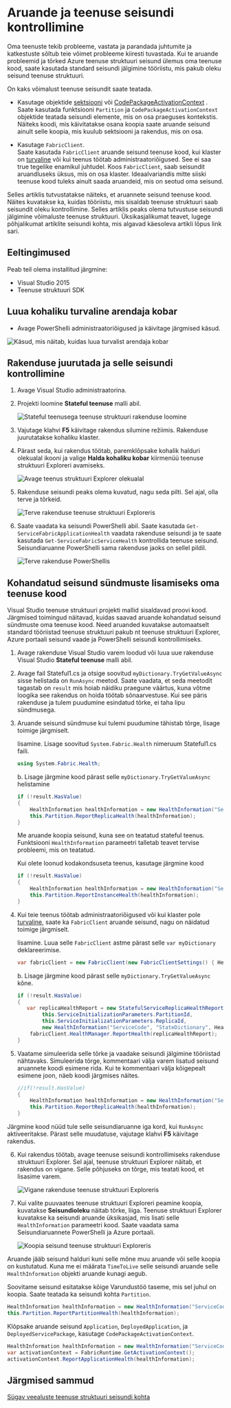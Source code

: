 <properties
   pageTitle="Aruande ja Azure teenuse struktuuri koos seisundi kontrollimine | Microsoft Azure'i"
   description="Siit saate teada, kuidas saata oma teenuse kood Seisundiaruannete ja kuidas saan kontrollida oma teenuse seisund leiate Azure'i teenuse struktuuri seisundi jälgimine tööriistade abil."
   services="service-fabric"
   documentationCenter=".net"
   authors="toddabel"
   manager="mfussell"
   editor=""/>

<tags
   ms.service="service-fabric"
   ms.devlang="dotnet"
   ms.topic="article"
   ms.tgt_pltfrm="NA"
   ms.workload="NA"
   ms.date="09/06/2016"
   ms.author="toddabel"/>

# <a name="report-and-check-service-health"></a>Aruande ja teenuse seisundi kontrollimine
Oma teenuste tekib probleeme, vastata ja parandada juhtumite ja katkestuste sõltub teie võimet probleeme kiiresti tuvastada. Kui te aruande probleemid ja tõrked Azure teenuse struktuuri seisund ülemus oma teenuse kood, saate kasutada standard seisundi jälgimine tööriistu, mis pakub oleku seisund teenuse struktuuri.

On kaks võimalust teenuse seisundit saate teatada.

- Kasutage objektide [sektsiooni](https://msdn.microsoft.com/library/system.fabric.istatefulservicepartition.aspx) või [CodePackageActivationContext](https://msdn.microsoft.com/library/system.fabric.codepackageactivationcontext.aspx) .  
Saate kasutada funktsiooni `Partition` ja `CodePackageActivationContext` objektide teatada seisundi elemente, mis on osa praeguses kontekstis. Näiteks koodi, mis käivitatakse osana koopia saate aruande seisund ainult selle koopia, mis kuulub sektsiooni ja rakendus, mis on osa.

- Kasutage `FabricClient`.   
Saate kasutada `FabricClient` aruande seisund teenuse kood, kui klaster on [turvaline](service-fabric-cluster-security.md) või kui teenus töötab administraatoriõigused. See ei saa true tegelike enamikul juhtudel. Koos `FabricClient`, saab seisundit aruandluseks üksus, mis on osa klaster. Ideaalvariandis mitte siiski teenuse kood tuleks ainult saada aruandeid, mis on seotud oma seisund.

Selles artiklis tutvustatakse näiteks, et aruannete seisund teenuse kood. Näites kuvatakse ka, kuidas tööriistu, mis sisaldab teenuse struktuuri saab seisundit oleku kontrollimine. Selles artiklis peaks olema tutvustuse seisundi jälgimine võimaluste teenuse struktuuri. Üksikasjalikumat teavet, lugege põhjalikumat artiklite seisundi kohta, mis algavad käesoleva artikli lõpus link sari.

## <a name="prerequisites"></a>Eeltingimused
Peab teil olema installitud järgmine:

   * Visual Studio 2015
   * Teenuse struktuuri SDK

## <a name="to-create-a-local-secure-dev-cluster"></a>Luua kohaliku turvaline arendaja kobar
- Avage PowerShelli administraatoriõigused ja käivitage järgmised käsud.

![Käsud, mis näitab, kuidas luua turvalist arendaja kobar](./media/service-fabric-diagnostics-how-to-report-and-check-service-health/create-secure-dev-cluster.png)

## <a name="to-deploy-an-application-and-check-its-health"></a>Rakenduse juurutada ja selle seisundi kontrollimine

1. Avage Visual Studio administraatorina.

2. Projekti loomine **Stateful teenuse** malli abil.

    ![Stateful teenusega teenuse struktuuri rakenduse loomine](./media/service-fabric-diagnostics-how-to-report-and-check-service-health/create-stateful-service-application-dialog.png)

3. Vajutage klahvi **F5** käivitage rakendus silumine režiimis. Rakenduse juurutatakse kohaliku klaster.

4. Pärast seda, kui rakendus töötab, paremklõpsake kohalik halduri olekualal ikooni ja valige **Halda kohaliku kobar** kiirmenüü teenuse struktuuri Exploreri avamiseks.

    ![Avage teenus struktuuri Explorer olekualal](./media/service-fabric-diagnostics-how-to-report-and-check-service-health/LaunchSFX.png)

5. Rakenduse seisundi peaks olema kuvatud, nagu seda pilti. Sel ajal, olla terve ja tõrkeid.

    ![Terve rakenduse teenuse struktuuri Exploreris](./media/service-fabric-diagnostics-how-to-report-and-check-service-health/sfx-healthy-app.png)

6. Saate vaadata ka seisundi PowerShelli abil. Saate kasutada ```Get-ServiceFabricApplicationHealth``` vaadata rakenduse seisundi ja te saate kasutada ```Get-ServiceFabricServiceHealth``` kontrollida teenuse seisund. Seisundiaruanne PowerShelli sama rakenduse jaoks on sellel pildil.

    ![Terve rakenduse PowerShellis](./media/service-fabric-diagnostics-how-to-report-and-check-service-health/ps-healthy-app-report.png)

## <a name="to-add-custom-health-events-to-your-service-code"></a>Kohandatud seisund sündmuste lisamiseks oma teenuse kood
Visual Studio teenuse struktuuri projekti mallid sisaldavad proovi kood. Järgmised toimingud näitavad, kuidas saavad aruande kohandatud seisund sündmuste oma teenuse kood. Need aruanded kuvatakse automaatselt standard tööriistad teenuse struktuuri pakub nt teenuse struktuuri Explorer, Azure portaali seisund vaade ja PowerShelli seisundi kontrollimiseks.

1. Avage rakenduse Visual Studio varem loodud või luua uue rakenduse Visual Studio **Stateful teenuse** malli abil.

2. Avage fail Stateful1.cs ja otsige soovitud `myDictionary.TryGetValueAsync` sisse helistada on `RunAsync` meetod. Saate vaadata, et seda meetodit tagastab on `result` mis hoiab näidiku praegune väärtus, kuna võtme loogika see rakendus on hoida töötab sõnaarvestuse. Kui see päris rakenduse ja tulem puudumine esindatud tõrke, ei taha lipu sündmusega.

3. Aruande seisund sündmuse kui tulemi puudumine tähistab tõrge, lisage toimige järgmiselt.

    lisamine. Lisage soovitud `System.Fabric.Health` nimeruum Stateful1.cs faili.

    ```csharp
    using System.Fabric.Health;
    ```

    b. Lisage järgmine kood pärast selle `myDictionary.TryGetValueAsync` helistamine

    ```csharp
    if (!result.HasValue)
    {
        HealthInformation healthInformation = new HealthInformation("ServiceCode", "StateDictionary", HealthState.Error);
        this.Partition.ReportReplicaHealth(healthInformation);
    }
    ```
    Me aruande koopia seisund, kuna see on teatatud stateful teenus. Funktsiooni `HealthInformation` parameetri talletab teavet tervise probleemi, mis on teatatud.

    Kui olete loonud kodakondsuseta teenus, kasutage järgmine kood

    ```csharp
    if (!result.HasValue)
    {
        HealthInformation healthInformation = new HealthInformation("ServiceCode", "StateDictionary", HealthState.Error);
        this.Partition.ReportInstanceHealth(healthInformation);
    }
    ```

4. Kui teie teenus töötab administraatoriõigused või kui klaster pole [turvaline](service-fabric-cluster-security.md), saate ka `FabricClient` aruande seisund, nagu on näidatud toimige järgmiselt.  

    lisamine. Luua selle `FabricClient` astme pärast selle `var myDictionary` deklareerimise.

    ```csharp
    var fabricClient = new FabricClient(new FabricClientSettings() { HealthReportSendInterval = TimeSpan.FromSeconds(0) });
    ```

    b. Lisage järgmine kood pärast selle `myDictionary.TryGetValueAsync` kõne.

    ```csharp
    if (!result.HasValue)
    {
       var replicaHealthReport = new StatefulServiceReplicaHealthReport(
            this.ServiceInitializationParameters.PartitionId,
            this.ServiceInitializationParameters.ReplicaId,
            new HealthInformation("ServiceCode", "StateDictionary", HealthState.Error));
        fabricClient.HealthManager.ReportHealth(replicaHealthReport);
    }
    ```

5. Vaatame simuleerida selle tõrke ja vaadake seisundi jälgimine tööriistad nähtavaks. Simuleerida tõrge, kommentaari välja varem lisatud seisund aruannete koodi esimene rida. Kui te kommentaari välja kõigepealt esimene joon, näeb koodi järgmises näites.

    ```csharp
    //if(!result.HasValue)
    {
        HealthInformation healthInformation = new HealthInformation("ServiceCode", "StateDictionary", HealthState.Error);
        this.Partition.ReportReplicaHealth(healthInformation);
    }
    ```
 Järgmine kood nüüd tule selle seisundiaruanne iga kord, kui `RunAsync` aktiveeritakse. Pärast selle muudatuse, vajutage klahvi **F5** käivitage rakendus.

6. Kui rakendus töötab, avage teenuse seisundi kontrollimiseks rakenduse struktuuri Explorer. Sel ajal, teenuse struktuuri Explorer näitab, et rakendus on vigane. Selle põhjuseks on tõrge, mis teatati kood, et lisasime varem.

    ![Vigane rakenduse teenuse struktuuri Exploreris](./media/service-fabric-diagnostics-how-to-report-and-check-service-health/sfx-unhealthy-app.png)

7. Kui valite puuvaates teenuse struktuuri Exploreri peamine koopia, kuvatakse **Seisundioleku** näitab tõrke, liiga. Teenuse struktuuri Explorer kuvatakse ka seisundi aruande üksikasjad, mis lisati selle `HealthInformation` parameetri kood. Saate vaadata sama Seisundiaruannete PowerShelli ja Azure portaali.

    ![Koopia seisund teenuse struktuuri Exploreris](./media/service-fabric-diagnostics-how-to-report-and-check-service-health/replica-health-error-report-sfx.png)

Aruande jääb seisund halduri kuni selle mõne muu aruande või selle koopia on kustutatud. Kuna me ei määrata `TimeToLive` selle seisundi aruande selle `HealthInformation` objekti aruande kunagi aegub.

Soovitame seisund esitatakse kõige Varundustöö taseme, mis sel juhul on koopia. Saate teatada ka seisundi kohta `Partition`.

```csharp
HealthInformation healthInformation = new HealthInformation("ServiceCode", "StateDictionary", HealthState.Error);
this.Partition.ReportPartitionHealth(healthInformation);
```

Klõpsake aruande seisund `Application`, `DeployedApplication`, ja `DeployedServicePackage`, kasutage `CodePackageActivationContext`.

```csharp
HealthInformation healthInformation = new HealthInformation("ServiceCode", "StateDictionary", HealthState.Error);
var activationContext = FabricRuntime.GetActivationContext();
activationContext.ReportApplicationHealth(healthInformation);
```

## <a name="next-steps"></a>Järgmised sammud
[Sügav veealuste teenuse struktuuri seisundi kohta](service-fabric-health-introduction.md)

